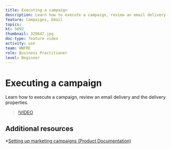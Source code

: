 ```yaml
---
title: Executing a campaign
description: Learn how to execute a campaign, review an email delivery and the delivery properties.
feature: Campaigns, Email
topics: 
kt: 5092
thumbnail: 329647.jpg
doc-type: feature video
activity: use
team: WWFRE
role: Business Practitioner
level: Beginner
---
```

# Executing a campaign

Learn how to execute a campaign, review an email delivery and the delivery properties.

>[!VIDEO](https://video.tv.adobe.com/v/329647?quality=12)

## Additional resources

*[Setting up marketing campaigns (Product Documentation)](https://experienceleague.adobe.com/docs/campaign-classic/using/orchestrating-campaigns/orchestrate-campaigns/setting-up-marketing-campaigns.html?lang=en#orchestrating-campaigns)
